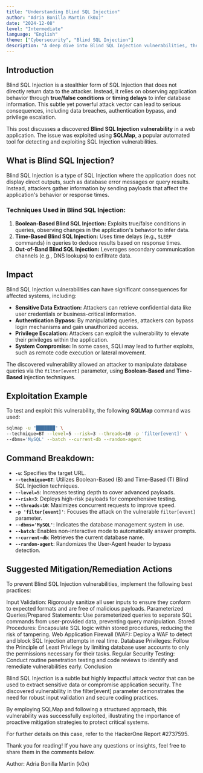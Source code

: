 ```yaml
---
title: "Understanding Blind SQL Injection"
author: "Adria Bonilla Martin (k0x)"
date: "2024-12-08"
level: "Intermediate"
language: "English"
theme: ["Cybersecurity", "Blind SQL Injection"]
description: "A deep dive into Blind SQL Injection vulnerabilities, their impact, and mitigation strategies, featuring a real-world example of exploitation through SQLMap."
---
```


## **Introduction**

Blind SQL Injection is a stealthier form of SQL Injection that does not directly return data to the attacker. Instead, it relies on observing application behavior through **true/false conditions** or **timing delays** to infer database information. This subtle yet powerful attack vector can lead to serious consequences, including data breaches, authentication bypass, and privilege escalation.

This post discusses a discovered **Blind SQL Injection vulnerability** in a web application. The issue was exploited using **SQLMap**, a popular automated tool for detecting and exploiting SQL Injection vulnerabilities. 

## **What is Blind SQL Injection?**

Blind SQL Injection is a type of SQL Injection where the application does not display direct outputs, such as database error messages or query results. Instead, attackers gather information by sending payloads that affect the application's behavior or response times.

### **Techniques Used in Blind SQL Injection:**
1. **Boolean-Based Blind SQL Injection:** Exploits true/false conditions in queries, observing changes in the application's behavior to infer data.
2. **Time-Based Blind SQL Injection:** Uses time delays (e.g., `SLEEP` commands) in queries to deduce results based on response times.
3. **Out-of-Band Blind SQL Injection:** Leverages secondary communication channels (e.g., DNS lookups) to exfiltrate data.

## **Impact**

Blind SQL Injection vulnerabilities can have significant consequences for affected systems, including:

- **Sensitive Data Extraction:** Attackers can retrieve confidential data like user credentials or business-critical information.
- **Authentication Bypass:** By manipulating queries, attackers can bypass login mechanisms and gain unauthorized access.
- **Privilege Escalation:** Attackers can exploit the vulnerability to elevate their privileges within the application.
- **System Compromise:** In some cases, SQLi may lead to further exploits, such as remote code execution or lateral movement.

The discovered vulnerability allowed an attacker to manipulate database queries via the `filter[event]` parameter, using **Boolean-Based** and **Time-Based** injection techniques.

## **Exploitation Example**

To test and exploit this vulnerability, the following **SQLMap** command was used:

```bash
sqlmap -u "███████" \
--technique=BT --level=5 --risk=3 --threads=10 -p 'filter[event]' \
--dbms='MySQL' --batch --current-db --random-agent
```
## **Command Breakdown:**

- **`-u`**: Specifies the target URL.
- **`--technique=BT`**: Utilizes Boolean-Based (B) and Time-Based (T) Blind SQL Injection techniques.
- **`--level=5`**: Increases testing depth to cover advanced payloads.
- **`--risk=3`**: Deploys high-risk payloads for comprehensive testing.
- **`--threads=10`**: Maximizes concurrent requests to improve speed.
- **`-p 'filter[event]'`**: Focuses the attack on the vulnerable `filter[event]` parameter.
- **`--dbms='MySQL'`**: Indicates the database management system in use.
- **`--batch`**: Enables non-interactive mode to automatically answer prompts.
- **`--current-db`**: Retrieves the current database name.
- **`--random-agent`**: Randomizes the User-Agent header to bypass detection.

## **Suggested Mitigation/Remediation Actions**

To prevent Blind SQL Injection vulnerabilities, implement the following best practices:

Input Validation: Rigorously sanitize all user inputs to ensure they conform to expected formats and are free of malicious payloads.
Parameterized Queries/Prepared Statements: Use parameterized queries to separate SQL commands from user-provided data, preventing query manipulation.
Stored Procedures: Encapsulate SQL logic within stored procedures, reducing the risk of tampering.
Web Application Firewall (WAF): Deploy a WAF to detect and block SQL Injection attempts in real time.
Database Privileges: Follow the Principle of Least Privilege by limiting database user accounts to only the permissions necessary for their tasks.
Regular Security Testing: Conduct routine penetration testing and code reviews to identify and remediate vulnerabilities early.
Conclusion

Blind SQL Injection is a subtle but highly impactful attack vector that can be used to extract sensitive data or compromise application security. The discovered vulnerability in the filter[event] parameter demonstrates the need for robust input validation and secure coding practices.

By employing SQLMap and following a structured approach, this vulnerability was successfully exploited, illustrating the importance of proactive mitigation strategies to protect critical systems.

For further details on this case, refer to the HackerOne Report #2737595.

Thank you for reading!
If you have any questions or insights, feel free to share them in the comments below.

Author: Adria Bonilla Martin (k0x)


